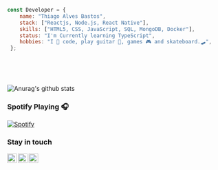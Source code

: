 ```javascript 
const Developer = {   
    name: "Thiago Alves Bastos",
    stack: ["Reactjs, Node.js, React Native"],
    skills: ["HTML5, CSS, JavaScript, SQL, MongoDB, Docker"],  
    status: "I'm Currently learning TypeScript",    
    hobbies: "I 💜 code, play guitar 🎸, games 🎮 and skateboard.🛹",       
 };    
              
 ```                                        
                                                                    
 <br />                                                                                                            
 <br />                                                                                                 
                                                                   
                         
![Anurag's github stats](https://github-readme-stats.vercel.app/api?username=the-one-who-knoccks&show_icons=true&theme=dark)
                
                                           
### Spotify Playing 🎧                     
[![Spotify](https://now-playing-spotify.vercel.app/api/spotify)](https://open.spotify.com/user/4bqhduwc9zy3lnu569vw34txr)
                                      
                                                                                             
                                                                                                                    
### Stay in touch                                                              
          
[<img align="left" alt="the-one-who-knoccks | Twitter" width="22px" src="https://cdn.jsdelivr.net/npm/simple-icons@v3/icons/twitter.svg" />][twitter]
[<img align="left" alt="the.one.who.knoccks | LinkedIn" width="22px" src="https://cdn.jsdelivr.net/npm/simple-icons@v3/icons/linkedin.svg" />][linkedin]
[<img align="left" alt="the-one-who-knoccks | Instagram" width="22px" src="https://cdn.jsdelivr.net/npm/simple-icons@v3/icons/instagram.svg" />][instagram]
          
                 
[twitter]: https://twitter.com/the-one-who-knoccks       
[instagram]: https://instagram.com/the.one.who.knoccks    
[linkedin]: https://linkedin.com/in/thiagoalves89 
         
           
                   
        
 
    
